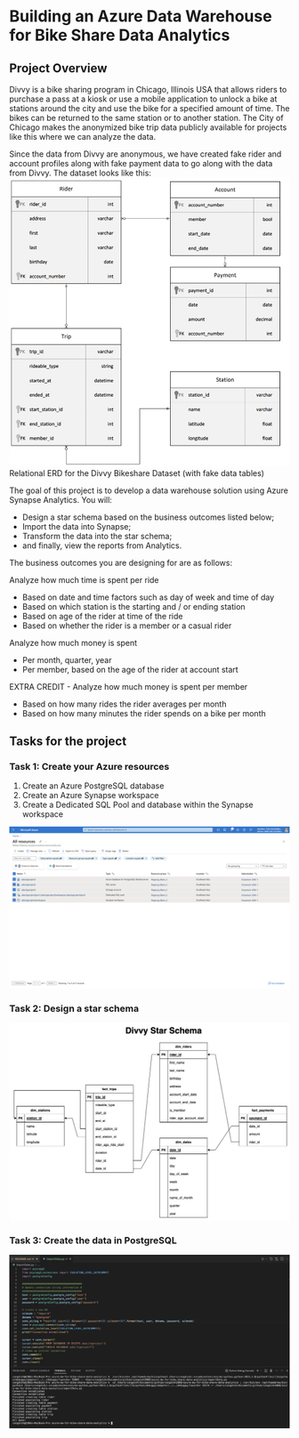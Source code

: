 # Building an Azure Data Warehouse for Bike Share Data Analytics

## Project Overview
Divvy is a bike sharing program in Chicago, Illinois USA that allows riders to purchase a pass at a kiosk or use a mobile application to unlock a bike at stations around the city and use the bike for a specified amount of time. The bikes can be returned to the same station or to another station. The City of Chicago makes the anonymized bike trip data publicly available for projects like this where we can analyze the data.

Since the data from Divvy are anonymous, we have created fake rider and account profiles along with fake payment data to go along with the data from Divvy. The dataset looks like this:
<img src="./images/divvy-erd.png" title="Divvy ERD">
Relational ERD for the Divvy Bikeshare Dataset (with fake data tables)

The goal of this project is to develop a data warehouse solution using Azure Synapse Analytics. You will:
- Design a star schema based on the business outcomes listed below;
- Import the data into Synapse;
- Transform the data into the star schema;
- and finally, view the reports from Analytics.

The business outcomes you are designing for are as follows:

Analyze how much time is spent per ride
- Based on date and time factors such as day of week and time of day
- Based on which station is the starting and / or ending station
- Based on age of the rider at time of the ride
- Based on whether the rider is a member or a casual rider

Analyze how much money is spent
- Per month, quarter, year
- Per member, based on the age of the rider at account start

EXTRA CREDIT - Analyze how much money is spent per member
- Based on how many rides the rider averages per month
- Based on how many minutes the rider spends on a bike per month

## Tasks for the project
### Task 1: Create your Azure resources
1. Create an Azure PostgreSQL database
2. Create an Azure Synapse workspace
3. Create a Dedicated SQL Pool and database within the Synapse workspace

<img src="./images/all_resources.png" title="Divvy ERD">

### Task 2: Design a star schema
<img src="./images/divvy_star_schema.jpg" title="Divvy Star Schema">

### Task 3: Create the data in PostgreSQL
<img src="./images/import_data.png" title="Import Data">


